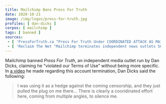 ```yaml
---
title: Mailchimp Bans Press For Truth
date: 2020-10-21
image: /img/logos/press-for-truth.jpg
profiles: [ dan-dicks ]
corpos: [ mailchimp ]
tags: [ banned ]
sources:
 - [ 'PressForTruth.ca "Press For Truth Under COORDINATED ATTACK AS MAILCHIMP TERMINATES ACCOUNT!!!" (21 Oct 2020)', 'pressfortruth.ca/press-for-truth-under-coordinated-attack-as-mailchimp-terminates-account/' ]
 - [ 'Reclaim The Net "Mailchimp terminates independent news outlets SGTreport and Press for Truth" by Tom Parker (22 Oct 2020)', 'reclaimthenet.org/mailchimp-bans-sgtreport-press-for-truth/' ]
---
```


Mailchimp banned _Press For Truth_, an independent media outlet run by Dan
Dicks, claiming he "violated our Terms of Use" without being more specific. In
[a video](https://www.bitchute.com/video/IqpNqcXEjidX/) he made regarding this
account termination, Dan Dicks said the following:

> I was using it as a hedge against the coming censorship, and they just pulled
> the plug on me there... There is clearly a cooridinated effort here, coming
> from multiple angles, to silence me.
